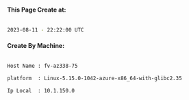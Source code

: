 
   
#### This Page Create at:

```bash

2023-08-11 - 22:22:00 UTC

```

#### Create By Machine:

```bash

Host Name : fv-az338-75

platform  : Linux-5.15.0-1042-azure-x86_64-with-glibc2.35

Ip Local  : 10.1.150.0

```

